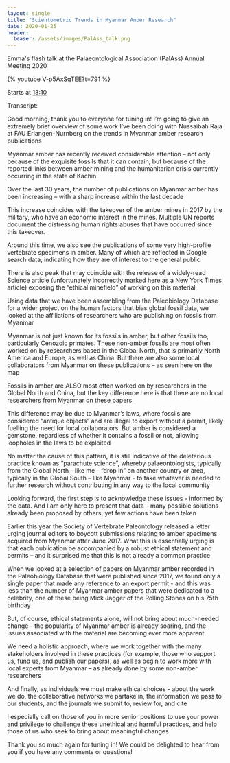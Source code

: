 ```yaml
---
layout: single
title: "Scientometric Trends in Myanmar Amber Research"
date: 2020-01-25
header:
  teaser: /assets/images/PalAss_talk.png
---
```


Emma's flash talk at the Palaeontological Association (PalAss) Annual Meeting 2020


{% youtube V-p5AxSqTEE?t=791 %}

Starts at [13:10](https://youtu.be/V-p5AxSqTEE?t=790)



Transcript:

Good morning, thank you to everyone for tuning in! I’m going to give an extremely brief overview of some work I’ve been doing with Nussaibah Raja at FAU Erlangen-Nurnberg on the trends in Myanmar amber research publications

Myanmar amber has recently received considerable attention – not only because of the exquisite fossils that it can contain, but because of the reported links between amber mining and the humanitarian crisis currently occurring in the state of Kachin

Over the last 30 years, the number of publications on Myanmar amber has been increasing – with a sharp increase within the last decade

This increase coincides with the takeover of the amber mines in 2017 by the military, who have an economic interest in the mines. Multiple UN reports document the distressing human rights abuses that have occurred since this takeover.

Around this time, we also see the publications of some very high-profile vertebrate specimens in amber. Many of which are reflected in Google search data, indicating how they are of interest to the general public

There is also peak that may coincide with the release of a widely-read Science article (unfortunately incorrectly marked here as a New York Times article) exposing the “ethical minefield” of working on this material

Using data that we have been assembling from the Paleobiology Database for a wider project on the human factors that bias global fossil data, we looked at the affiliations of researchers who are publishing on fossils from Myanmar 

Myanmar is not just known for its fossils in amber, but other fossils too, particularly Cenozoic primates. These non-amber fossils are most often worked on by researchers based in the Global North, that is primarily North America and Europe, as well as China. But there are also some local collaborators from Myanmar on these publications – as seen here on the map

Fossils in amber are ALSO most often worked on by researchers in the Global North and China, but the key difference here is that there are no local researchers from Myanmar on these papers. 

This difference may be due to Myanmar’s laws, where fossils are considered “antique objects” and are illegal to export without a permit, likely fuelling the need for local collaborators. But amber is considered a gemstone, regardless of whether it contains a fossil or not, allowing loopholes in the laws to be exploited

No matter the cause of this pattern, it is still indicative of the deleterious practice known as “parachute science”, whereby palaeontologists, typically from the Global North - like me - “drop in” on another country or area, typically in the Global South – like Myanmar - to take whatever is needed to further research without contributing in any way to the local community

Looking forward, the first step is to acknowledge these issues - informed by the data. And I am only here to present that data – many possible solutions already been proposed by others, yet few actions have been taken

Earlier this year the Society of Vertebrate Paleontology released a letter urging journal editors to boycott submissions relating to amber specimens acquired from Myanmar after June 2017. What this is essentially urging is that each publication be accompanied by a robust ethical statement and permits – and it surprised me that this is not already a common practice

When we looked at a selection of papers on Myanmar amber recorded in the Paleobiology Database that were published since 2017, we found only a single paper that made any reference to an export permit - and this was less than the number of Myanmar amber papers that were dedicated to a celebrity, one of these being Mick Jagger of the Rolling Stones on his 75th birthday

But, of course, ethical statements alone, will not bring about much-needed change - the popularity of Myanmar amber is already soaring, and the issues associated with the material are becoming ever more apparent

We need a holistic approach, where we work together with the many stakeholders involved in these practices (for example, those who support us, fund us, and publish our papers), as well as begin to work more with local experts from Myanmar – as already done by some non-amber researchers

And finally, as individuals we must make ethical choices - about the work we do, the collaborative networks we partake in, the information we pass to our students, and the journals we submit to, review for, and cite

I especially call on those of you in more senior positions to use your power and privilege to challenge these unethical and harmful practices, and help those of us who seek to bring about meaningful changes

Thank you so much again for tuning in! We could be delighted to hear from you if you have any comments or questions!
